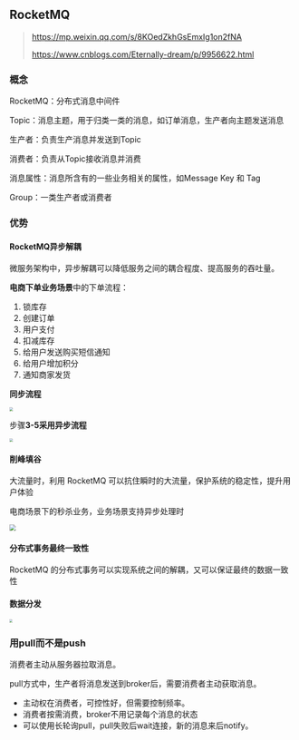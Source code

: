 ## RocketMQ

> https://mp.weixin.qq.com/s/8KOedZkhGsEmxIg1on2fNA
>
> https://www.cnblogs.com/Eternally-dream/p/9956622.html

### 概念

RocketMQ：分布式消息中间件

Topic：消息主题，用于归类一类的消息，如订单消息，生产者向主题发送消息

生产者：负责生产消息并发送到Topic

消费者：负责从Topic接收消息并消费

消息属性：消息所含有的一些业务相关的属性，如Message Key 和 Tag

Group：一类生产者或消费者

### 优势

#### RocketMQ异步解耦

微服务架构中，异步解耦可以降低服务之间的耦合程度、提高服务的吞吐量。

**电商下单业务场景**中的下单流程：

1. 锁库存
2. 创建订单
3. 用户支付
4. 扣减库存
5. 给用户发送购买短信通知
6. 给用户增加积分
7. 通知商家发货

**同步流程**

<img src="https://mmbiz.qpic.cn/mmbiz_png/WRLYshvT39yRB3l2e8jw3eweF6730wFCZ4PAWf4tzhgkR4AoJLYtF9szlOg6eWjUD3Gxtzc9ZTdT8Bc1udZ4vA/640?wx_fmt=png&tp=webp&wxfrom=5&wx_lazy=1&wx_co=1" style="zoom:40%;" />

步骤**3-5采用异步流程**

<img src="https://mmbiz.qpic.cn/mmbiz_png/WRLYshvT39yRB3l2e8jw3eweF6730wFCibkpExnhLribAMiak4dBvr6ZwlSc5BunBmZgGYK8KM2vBd6vQl9TYurJg/640?wx_fmt=png&tp=webp&wxfrom=5&wx_lazy=1&wx_co=1" style="zoom:40%;" />

#### 削峰填谷

大流量时，利用 RocketMQ 可以抗住瞬时的大流量，保护系统的稳定性，提升用户体验

电商场景下的秒杀业务，业务场景支持异步处理时

<img src="https://mmbiz.qpic.cn/mmbiz_png/WRLYshvT39yRB3l2e8jw3eweF6730wFCtw9PS4iaBRc64SI1EKGgicpyg8oaPftjtlfQrUnKqae77iaLkuC3K0pRA/640?wx_fmt=png&tp=webp&wxfrom=5&wx_lazy=1&wx_co=1" style="zoom:67%;" />

#### 分布式事务最终一致性

 RocketMQ 的分布式事务可以实现系统之间的解耦，又可以保证最终的数据一致性

#### 数据分发

<img src="https://mmbiz.qpic.cn/mmbiz_png/WRLYshvT39yRB3l2e8jw3eweF6730wFCMEN47LYbjXf1QcEzBA3HV04Rv1xAt08k1kOeuYUSbgVY894liavo3sg/640?wx_fmt=png&tp=webp&wxfrom=5&wx_lazy=1&wx_co=1" style="zoom:33%;" />





### 用pull而不是push

消费者主动从服务器拉取消息。

pull方式中，生产者将消息发送到broker后，需要消费者主动获取消息。

- 主动权在消费者，可控性好，但需要控制频率。
- 消费者按需消费，broker不用记录每个消息的状态
- 可以使用长轮询pull，pull失败后wait连接，新的消息来后notify。
